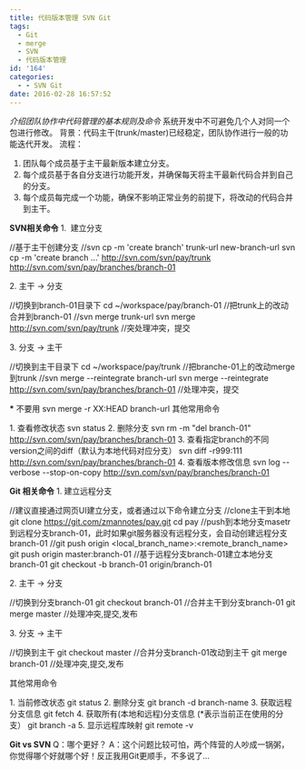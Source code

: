 ```yaml
---
title: 代码版本管理 SVN Git
tags:
  - Git
  - merge
  - SVN
  - 代码版本管理
id: '164'
categories:
  - - SVN Git
date: 2016-02-28 16:57:52
---
```


_介绍团队协作中代码管理的基本规则及命令_ 系统开发中不可避免几个人对同一个包进行修改。 背景：代码主干(trunk/master)已经稳定，团队协作进行一般的功能迭代开发。 流程：

1.  团队每个成员基于主干最新版本建立分支。
2.  每个成员基于各自分支进行功能开发，并确保每天将主干最新代码合并到自己的分支。
3.  每个成员每完成一个功能，确保不影响正常业务的前提下，将改动的代码合并到主干。

**SVN相关命令** 1.  建立分支

//基于主干创建分支
//svn cp -m 'create branch' trunk-url new-branch-url
svn cp -m 'create branch ...' http://svn.com/svn/pay/trunk http://svn.com/svn/pay/branches/branch-01

2\. 主干 -> 分支

//切换到branch-01目录下
cd ~/workspace/pay/branch-01
//把trunk上的改动合并到branch-01
//svn merge trunk-url
svn merge http://svn.com/svn/pay/trunk
//突处理冲突，提交

3\. 分支 -> 主干

//切换到主干目录下
cd ~/workspace/pay/trunk
//把branche-01上的改动merge到trunk
//svn merge --reintegrate branch-url
svn merge --reintegrate http://svn.com/svn/pay/branches/branch-01
//处理冲突，提交

**\*** 不要用 svn merge -r XX:HEAD branch-url 其他常用命令

1\. 查看修改状态
   svn status
2. 删除分支
   svn rm -m "del branch-01" http://svn.com/svn/pay/branches/branch-01
3. 查看指定branch的不同version之间的diff（默认为本地代码对应分支）
   svn diff -r999:111 http://svn.com/svn/pay/branches/branch-01
4. 查看版本修改信息
   svn log --verbose --stop-on-copy http://svn.com/svn/pay/branches/branch-01

**Git 相关命令** 1. 建立远程分支

//建议直接通过网页UI建立分支，或者通过以下命令建立分支
//clone主干到本地
git clone https://git.com/zmannotes/pay.git
cd pay
//push到本地分支masetr到远程分支branch-01，此时如果git服务器没有远程分支，会自动创建远程分支branch-01
//git push origin <local\_branch\_name>:<remote\_branch\_name>
git push origin master:branch-01
//基于远程分支branch-01建立本地分支branch-01
git checkout -b branch-01 origin/branch-01

2. 主干 -> 分支

//切换到分支branch-01
git checkout branch-01
//合并主干到分支branch-01
git merge master
//处理冲突,提交,发布

3. 分支 -> 主干

//切换到主干
git checkout master
//合并分支branch-01改动到主干
git merge branch-01
//处理冲突,提交,发布

其他常用命令

1\. 当前修改状态
   git status
2. 删除分支
 git branch -d branch-name
3. 获取远程分支信息
   git fetch
4. 获取所有(本地和远程)分支信息 (\*表示当前正在使用的分支）
   git branch -a
5. 显示远程库映射
   git remote -v

**Git vs SVN** Q：哪个更好？ A：这个问题比较可怕，两个阵营的人吵成一锅粥，你觉得哪个好就哪个好！反正我用Git更顺手，不多说了...